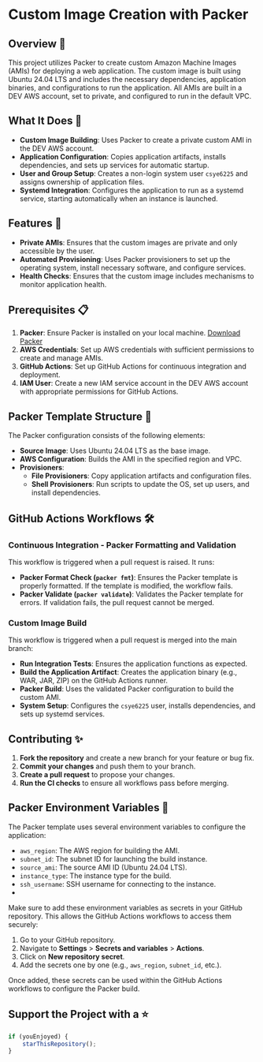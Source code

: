 # Custom Image Creation with Packer

## Overview 📜

This project utilizes Packer to create custom Amazon Machine Images (AMIs) for deploying a web application. The custom image is built using Ubuntu 24.04 LTS and includes the necessary dependencies, application binaries, and configurations to run the application. All AMIs are built in a DEV AWS account, set to private, and configured to run in the default VPC.

## What It Does 🤖

- **Custom Image Building**: Uses Packer to create a private custom AMI in the DEV AWS account.
- **Application Configuration**: Copies application artifacts, installs dependencies, and sets up services for automatic startup.
- **User and Group Setup**: Creates a non-login system user `csye6225` and assigns ownership of application files.
- **Systemd Integration**: Configures the application to run as a systemd service, starting automatically when an instance is launched.

## Features 🚀

- **Private AMIs**: Ensures that the custom images are private and only accessible by the user.
- **Automated Provisioning**: Uses Packer provisioners to set up the operating system, install necessary software, and configure services.
- **Health Checks**: Ensures that the custom image includes mechanisms to monitor application health.

## Prerequisites 📋

1. **Packer**: Ensure Packer is installed on your local machine. [Download Packer](https://www.packer.io/downloads)
2. **AWS Credentials**: Set up AWS credentials with sufficient permissions to create and manage AMIs.
3. **GitHub Actions**: Set up GitHub Actions for continuous integration and deployment.
4. **IAM User**: Create a new IAM service account in the DEV AWS account with appropriate permissions for GitHub Actions.

## Packer Template Structure 📂

The Packer configuration consists of the following elements:

- **Source Image**: Uses Ubuntu 24.04 LTS as the base image.
- **AWS Configuration**: Builds the AMI in the specified region and VPC.
- **Provisioners**:
  - **File Provisioners**: Copy application artifacts and configuration files.
  - **Shell Provisioners**: Run scripts to update the OS, set up users, and install dependencies.

## GitHub Actions Workflows 🛠️

### Continuous Integration - Packer Formatting and Validation

This workflow is triggered when a pull request is raised. It runs:
- **Packer Format Check (`packer fmt`)**: Ensures the Packer template is properly formatted. If the template is modified, the workflow fails.
- **Packer Validate (`packer validate`)**: Validates the Packer template for errors. If validation fails, the pull request cannot be merged.

### Custom Image Build

This workflow is triggered when a pull request is merged into the main branch:
- **Run Integration Tests**: Ensures the application functions as expected.
- **Build the Application Artifact**: Creates the application binary (e.g., WAR, JAR, ZIP) on the GitHub Actions runner.
- **Packer Build**: Uses the validated Packer configuration to build the custom AMI.
- **System Setup**: Configures the `csye6225` user, installs dependencies, and sets up systemd services.

## Contributing ✨

1. **Fork the repository** and create a new branch for your feature or bug fix.
2. **Commit your changes** and push them to your branch.
3. **Create a pull request** to propose your changes.
4. **Run the CI checks** to ensure all workflows pass before merging.

## Packer Environment Variables 📜

The Packer template uses several environment variables to configure the application:

- `aws_region`: The AWS region for building the AMI.
- `subnet_id`: The subnet ID for launching the build instance.
- `source_ami`: The source AMI ID (Ubuntu 24.04 LTS).
- `instance_type`: The instance type for the build.
- `ssh_username`: SSH username for connecting to the instance.
- 
Make sure to add these environment variables as secrets in your GitHub repository. This allows the GitHub Actions workflows to access them securely:

1. Go to your GitHub repository.
2. Navigate to **Settings** > **Secrets and variables** > **Actions**.
3. Click on **New repository secret**.
4. Add the secrets one by one (e.g., `aws_region`, `subnet_id`, etc.).

Once added, these secrets can be used within the GitHub Actions workflows to configure the Packer build.

## Support the Project with a ⭐ 
```javascript
if (youEnjoyed) {
    starThisRepository();
}


